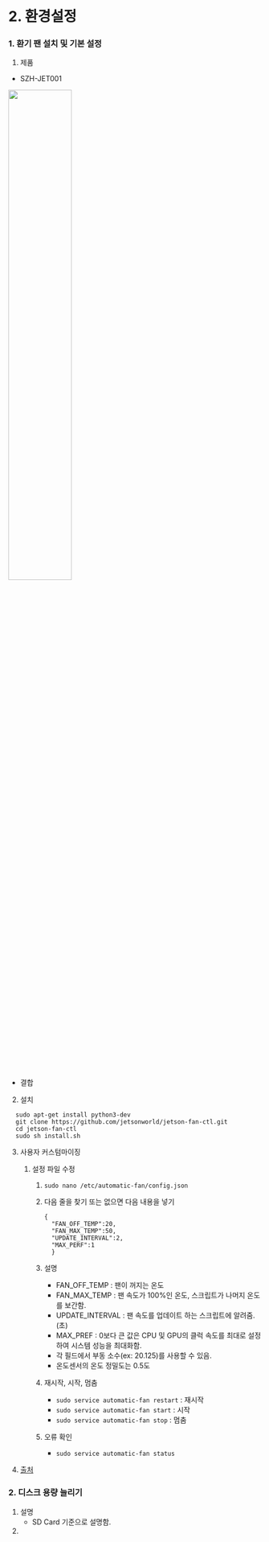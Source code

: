 # 2. 환경설정

### 1. 환기 팬 설치 및 기본 설정

1. 제품     
  - SZH-JET001
  <img src="https://user-images.githubusercontent.com/64456822/213380247-cb664092-55ec-42b3-9733-137d8c097860.JPG" width="50%" height="50%">
  
  - 결합
  

2. 설치
  ```
    sudo apt-get install python3-dev      
    git clone https://github.com/jetsonworld/jetson-fan-ctl.git       
    cd jetson-fan-ctl        
    sudo sh install.sh
  ```
  
3. 사용자 커스텀마이징
    1. 설정 파일 수정       
       1. `sudo nano /etc/automatic-fan/config.json`       
       2. 다음 줄을 찾기 또는 없으면 다음 내용을 넣기 
     
          ```
          {   
            "FAN_OFF_TEMP":20, 
            "FAN_MAX_TEMP":50, 
            "UPDATE_INTERVAL":2, 
            "MAX_PERF":1 
            }
          ```

        3. 설명
            - FAN_OFF_TEMP : 팬이 꺼지는 온도
            - FAN_MAX_TEMP : 팬 속도가 100%인 온도, 스크립트가 나머지 온도를 보간함.
            - UPDATE_INTERVAL : 팬 속도를 업데이트 하는 스크립트에 알려줌. (초)
            - MAX_PREF : 0보다 큰 값은 CPU 및 GPU의 클럭 속도를 최대로 설정하여 시스템 성능을 최대화함.
            - 각 필드에서 부동 소수(ex: 20.125)를 사용할 수 있음.
            - 온도센서의 온도 정밀도는 0.5도

        4. 재시작, 시작, 멈춤
            - `sudo service automatic-fan restart` : 재시작
            - `sudo service automatic-fan start` : 시작
            - `sudo service automatic-fan stop` : 멈춤
        5. 오류 확인
            - `sudo service automatic-fan status`
    
    
4. [출처](https://github.com/jugfk/jetson-fan-ctl)
  
  
### 2. 디스크 용량 늘리기

1. 설명
    - SD Card 기준으로 설명함.
3. 

       
